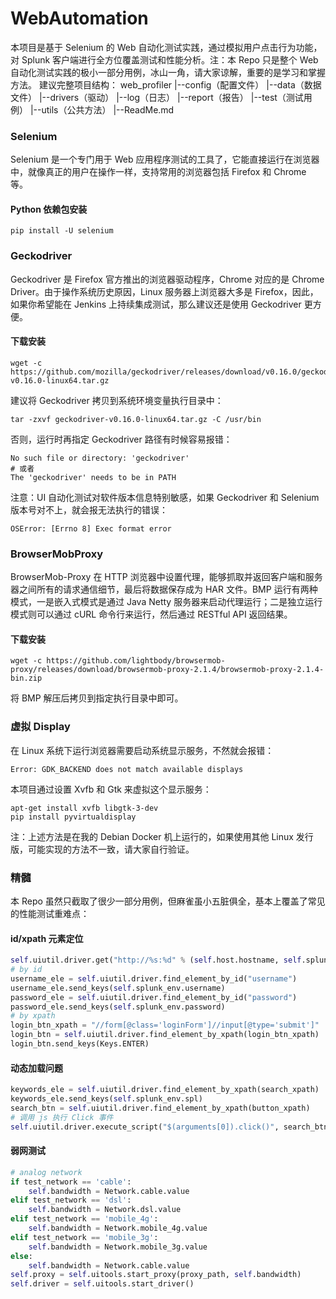 # WebAutomation
本项目是基于 Selenium 的 Web 自动化测试实践，通过模拟用户点击行为功能，对 Splunk 客户端进行全方位覆盖测试和性能分析。注：本 Repo 只是整个 Web 自动化测试实践的极小一部分用例，冰山一角，请大家谅解，重要的是学习和掌握方法。
建议完整项目结构：
web_profiler
    |--config（配置文件）
    |--data（数据文件）
    |--drivers（驱动）
    |--log（日志）
    |--report（报告）
    |--test（测试用例）
    |--utils（公共方法）
    |--ReadMe.md

### Selenium 
Selenium 是一个专门用于 Web 应用程序测试的工具了，它能直接运行在浏览器中，就像真正的用户在操作一样，支持常用的浏览器包括 Firefox 和 Chrome 等。
#### Python 依赖包安装
```
pip install -U selenium
```

### Geckodriver
Geckodriver 是 Firefox 官方推出的浏览器驱动程序，Chrome 对应的是 Chrome Driver。由于操作系统历史原因，Linux 服务器上浏览器大多是 Firefox，因此，如果你希望能在 Jenkins 上持续集成测试，那么建议还是使用 Geckodriver 更方便。
#### 下载安装
```
wget -c https://github.com/mozilla/geckodriver/releases/download/v0.16.0/geckodriver-v0.16.0-linux64.tar.gz
```
建议将 Geckodriver 拷贝到系统环境变量执行目录中：
```
tar -zxvf geckodriver-v0.16.0-linux64.tar.gz -C /usr/bin
```
否则，运行时再指定 Geckodriver 路径有时候容易报错：
```
No such file or directory: 'geckodriver'
# 或者
The 'geckodriver' needs to be in PATH
```
注意：UI 自动化测试对软件版本信息特别敏感，如果 Geckodriver 和 Selenium 版本号对不上，就会报无法执行的错误：
```
OSError: [Errno 8] Exec format error
```

### BrowserMobProxy
BrowserMob-Proxy 在 HTTP 浏览器中设置代理，能够抓取并返回客户端和服务器之间所有的请求通信细节，最后将数据保存成为 HAR 文件。BMP 运行有两种模式，一是嵌入式模式是通过 Java Netty 服务器来启动代理运行；二是独立运行模式则可以通过 cURL 命令行来运行，然后通过 RESTful API 返回结果。
#### 下载安装
```
wget -c https://github.com/lightbody/browsermob-proxy/releases/download/browsermob-proxy-2.1.4/browsermob-proxy-2.1.4-bin.zip
```
将 BMP 解压后拷贝到指定执行目录中即可。

### 虚拟 Display
在 Linux 系统下运行浏览器需要启动系统显示服务，不然就会报错：
```
Error: GDK_BACKEND does not match available displays
```
本项目通过设置 Xvfb 和 Gtk 来虚拟这个显示服务：
```
apt-get install xvfb libgtk-3-dev
pip install pyvirtualdisplay
```
注：上述方法是在我的 Debian Docker 机上运行的，如果使用其他 Linux 发行版，可能实现的方法不一致，请大家自行验证。

### 精髓
本 Repo 虽然只截取了很少一部分用例，但麻雀虽小五脏俱全，基本上覆盖了常见的性能测试重难点：
#### id/xpath 元素定位
```Python
self.uiutil.driver.get("http://%s:%d" % (self.host.hostname, self.splunk_env.port))
# by id
username_ele = self.uiutil.driver.find_element_by_id("username")
username_ele.send_keys(self.splunk_env.username)
password_ele = self.uiutil.driver.find_element_by_id("password")
password_ele.send_keys(self.splunk_env.password)
# by xpath
login_btn_xpath = "//form[@class='loginForm']//input[@type='submit']"
login_btn = self.uiutil.driver.find_element_by_xpath(login_btn_xpath)
login_btn.send_keys(Keys.ENTER)
```

#### 动态加载问题
```Python
keywords_ele = self.uiutil.driver.find_element_by_xpath(search_xpath)
keywords_ele.send_keys(self.splunk_env.spl)
search_btn = self.uiutil.driver.find_element_by_xpath(button_xpath)
# 调用 js 执行 Click 事件
self.uiutil.driver.execute_script("$(arguments[0]).click()", search_btn)
```

#### 弱网测试
```Python
# analog network
if test_network == 'cable':
    self.bandwidth = Network.cable.value
elif test_network == 'dsl':
    self.bandwidth = Network.dsl.value
elif test_network == 'mobile_4g':
    self.bandwidth = Network.mobile_4g.value
elif test_network == 'mobile_3g':
    self.bandwidth = Network.mobile_3g.value
else:
    self.bandwidth = Network.cable.value
self.proxy = self.uitools.start_proxy(proxy_path, self.bandwidth)
self.driver = self.uitools.start_driver()
```
